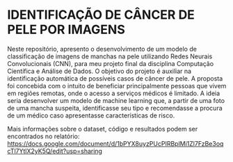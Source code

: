 # IDENTIFICAÇÃO DE CÂNCER DE PELE POR IMAGENS 
Neste repositório, apresento o desenvolvimento de um modelo de classificação de imagens de manchas na pele utilizando Redes Neurais Convolucionais (CNN), para meu projeto final da disciplina Computação Científica e Análise de Dados. O objetivo do projeto é auxiliar na identificação automática de possíveis casos de câncer de pele.
A proposta foi concebida com o intuito de beneficiar principalmente pessoas que vivem em regiões remotas, onde o acesso a serviços médicos é limitado. A ideia seria desenvolver um modelo de machine learning que, a partir de uma foto de uma mancha suspeita, identificasse seu tipo e recomendasse a procura de um médico caso apresentasse características de risco.

Mais informações sobre o dataset, código e resultados podem ser encontrados no relatório: https://docs.google.com/document/d/1bPYX8uyzPUcPIRBplMi1Zl7FzBe3oqcTl7YtlX2yK5Q/edit?usp=sharing


